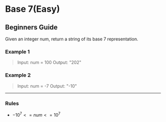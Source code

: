 # Base 7(Easy)

## Beginners Guide

Given an integer num, return a string of its base 7 representation.

### Example 1

> Input: num = 100
Output: "202"

### Example 2

> Input: num = -7
Output: "-10"

---

### Rules

* $-10^7 <= num <= 10^7$
